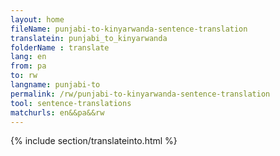 ```yaml
---
layout: home
fileName: punjabi-to-kinyarwanda-sentence-translation
translatein: punjabi_to_kinyarwanda
folderName : translate
lang: en
from: pa
to: rw
langname: punjabi-to
permalink: /rw/punjabi-to-kinyarwanda-sentence-translation
tool: sentence-translations
matchurls: en&&pa&&rw
---
```

{% include section/translateinto.html %}
